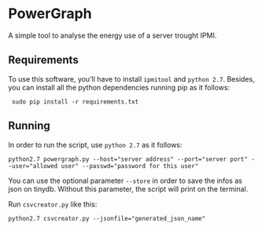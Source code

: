 # PowerGraph

A simple tool to analyse the energy use of a server trought IPMI.

## Requirements
To use this software, you'll have to install ```ipmitool``` and ```python 2.7```.
Besides, you can install all the python dependencies running pip as it follows:

```
 sudo pip install -r requirements.txt
```

## Running
In order to run the script, use ```python 2.7``` as it follows:

```
python2.7 powergraph.py --host="server address" --port="server port" --user="allowed user" --passwd="password for this user"
```
You can use the optional parameter ```--store``` in order to save
the infos as json on tinydb. Without this parameter, the script will
print on the terminal.

Run ```csvcreator.py``` like this:

```
python2.7 csvcreator.py --jsonfile="generated_json_name"
```
